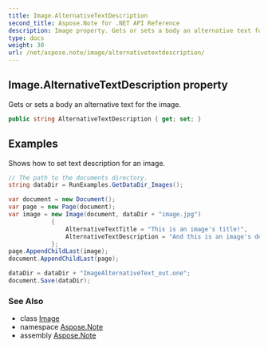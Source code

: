 ```yaml
---
title: Image.AlternativeTextDescription
second_title: Aspose.Note for .NET API Reference
description: Image property. Gets or sets a body an alternative text for the image
type: docs
weight: 30
url: /net/aspose.note/image/alternativetextdescription/
---
```

## Image.AlternativeTextDescription property

Gets or sets a body an alternative text for the image.

```csharp
public string AlternativeTextDescription { get; set; }
```

## Examples

Shows how to set text description for an image.

```csharp
// The path to the documents directory.
string dataDir = RunExamples.GetDataDir_Images();

var document = new Document();
var page = new Page(document);
var image = new Image(document, dataDir + "image.jpg")
            {
                AlternativeTextTitle = "This is an image's title!",
                AlternativeTextDescription = "And this is an image's description!"
            };
page.AppendChildLast(image);
document.AppendChildLast(page);

dataDir = dataDir + "ImageAlternativeText_out.one";
document.Save(dataDir);
```

### See Also

* class [Image](../)
* namespace [Aspose.Note](../../image/)
* assembly [Aspose.Note](../../../)


